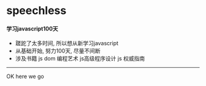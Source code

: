 # speechless
#### 学习javascript100天

- 蹉跎了太多时间, 所以想从新学习javascript
- 从基础开始, 努力100天, 尽量不间断
- 涉及书籍 js dom 编程艺术 js高级程序设计 js 权威指南

----

OK  here we go